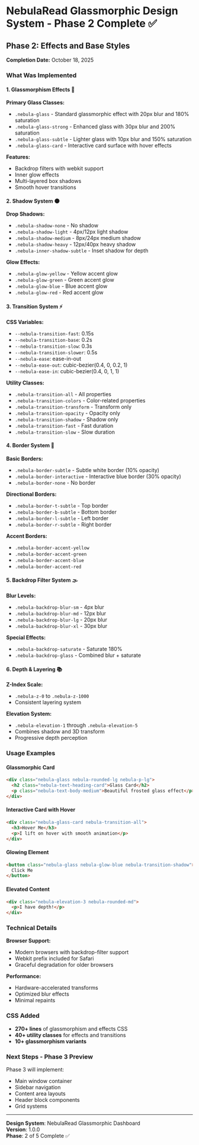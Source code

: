 # NebulaRead Glassmorphic Design System - Phase 2 Complete ✅

## Phase 2: Effects and Base Styles

**Completion Date:** October 18, 2025

### What Was Implemented

#### 1. **Glassmorphism Effects** 🔮

**Primary Glass Classes:**
- `.nebula-glass` - Standard glassmorphic effect with 20px blur and 180% saturation
- `.nebula-glass-strong` - Enhanced glass with 30px blur and 200% saturation
- `.nebula-glass-subtle` - Lighter glass with 10px blur and 150% saturation
- `.nebula-glass-card` - Interactive card surface with hover effects

**Features:**
- Backdrop filters with webkit support
- Inner glow effects
- Multi-layered box shadows
- Smooth hover transitions

#### 2. **Shadow System** 🌑

**Drop Shadows:**
- `.nebula-shadow-none` - No shadow
- `.nebula-shadow-light` - 4px/12px light shadow
- `.nebula-shadow-medium` - 8px/24px medium shadow
- `.nebula-shadow-heavy` - 12px/40px heavy shadow
- `.nebula-inner-shadow-subtle` - Inset shadow for depth

**Glow Effects:**
- `.nebula-glow-yellow` - Yellow accent glow
- `.nebula-glow-green` - Green accent glow
- `.nebula-glow-blue` - Blue accent glow
- `.nebula-glow-red` - Red accent glow

#### 3. **Transition System** ⚡

**CSS Variables:**
- `--nebula-transition-fast`: 0.15s
- `--nebula-transition-base`: 0.2s
- `--nebula-transition-slow`: 0.3s
- `--nebula-transition-slower`: 0.5s
- `--nebula-ease`: ease-in-out
- `--nebula-ease-out`: cubic-bezier(0.4, 0, 0.2, 1)
- `--nebula-ease-in`: cubic-bezier(0.4, 0, 1, 1)

**Utility Classes:**
- `.nebula-transition-all` - All properties
- `.nebula-transition-colors` - Color-related properties
- `.nebula-transition-transform` - Transform only
- `.nebula-transition-opacity` - Opacity only
- `.nebula-transition-shadow` - Shadow only
- `.nebula-transition-fast` - Fast duration
- `.nebula-transition-slow` - Slow duration

#### 4. **Border System** 🔲

**Basic Borders:**
- `.nebula-border-subtle` - Subtle white border (10% opacity)
- `.nebula-border-interactive` - Interactive blue border (30% opacity)
- `.nebula-border-none` - No border

**Directional Borders:**
- `.nebula-border-t-subtle` - Top border
- `.nebula-border-b-subtle` - Bottom border
- `.nebula-border-l-subtle` - Left border
- `.nebula-border-r-subtle` - Right border

**Accent Borders:**
- `.nebula-border-accent-yellow`
- `.nebula-border-accent-green`
- `.nebula-border-accent-blue`
- `.nebula-border-accent-red`

#### 5. **Backdrop Filter System** 🌫️

**Blur Levels:**
- `.nebula-backdrop-blur-sm` - 4px blur
- `.nebula-backdrop-blur-md` - 12px blur
- `.nebula-backdrop-blur-lg` - 20px blur
- `.nebula-backdrop-blur-xl` - 30px blur

**Special Effects:**
- `.nebula-backdrop-saturate` - Saturate 180%
- `.nebula-backdrop-glass` - Combined blur + saturate

#### 6. **Depth & Layering** 📚

**Z-Index Scale:**
- `.nebula-z-0` to `.nebula-z-1000`
- Consistent layering system

**Elevation System:**
- `.nebula-elevation-1` through `.nebula-elevation-5`
- Combines shadow and 3D transform
- Progressive depth perception

### Usage Examples

#### Glassmorphic Card
```html
<div class="nebula-glass nebula-rounded-lg nebula-p-lg">
  <h2 class="nebula-text-heading-card">Glass Card</h2>
  <p class="nebula-text-body-medium">Beautiful frosted glass effect</p>
</div>
```

#### Interactive Card with Hover
```html
<div class="nebula-glass-card nebula-transition-all">
  <h3>Hover Me</h3>
  <p>I lift on hover with smooth animation</p>
</div>
```

#### Glowing Element
```html
<button class="nebula-glass nebula-glow-blue nebula-transition-shadow">
  Click Me
</button>
```

#### Elevated Content
```html
<div class="nebula-elevation-3 nebula-rounded-md">
  <p>I have depth!</p>
</div>
```

### Technical Details

**Browser Support:**
- Modern browsers with backdrop-filter support
- Webkit prefix included for Safari
- Graceful degradation for older browsers

**Performance:**
- Hardware-accelerated transforms
- Optimized blur effects
- Minimal repaints

### CSS Added
- **270+ lines** of glassmorphism and effects CSS
- **40+ utility classes** for effects and transitions
- **10+ glassmorphism variants**

### Next Steps - Phase 3 Preview
Phase 3 will implement:
- Main window container
- Sidebar navigation
- Content area layouts
- Header block components
- Grid systems

---

**Design System**: NebulaRead Glassmorphic Dashboard  
**Version**: 1.0.0  
**Phase**: 2 of 5 Complete ✅

